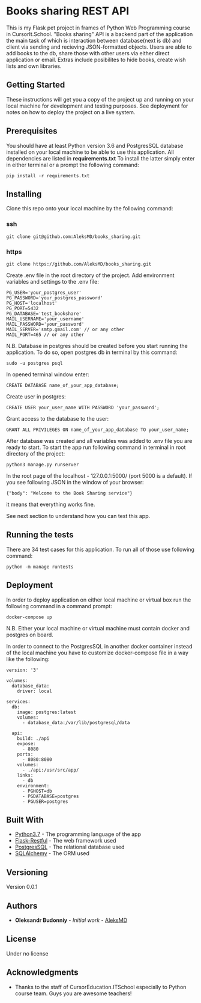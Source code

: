 # Books sharing REST API

This is my Flask pet project in frames of Python Web Programming course in CursorIt.School.
"Books sharing" API is a backend part of the application the main task of which is interaction between database(next is db) and client via sending and recieving JSON-formatted objects. Users are able to add books to the db, share those with other users via either direct application or email. Extras include posibilites to hide books, create wish lists and own libraries.

## Getting Started

These instructions will get you a copy of the project up and running on your local machine for development and testing purposes. See deployment for notes on how to deploy the project on a live system.

## Prerequisites

You should have at least Python version 3.6 and PostgresSQL database installed on your local machine to be able to use this application. All dependencies are listed in **requirements.txt** To install the latter simply enter in either terminal or a prompt the following command:

```
pip install -r requirements.txt

```

## Installing

Clone this repo onto your local machine by the following command:

### ssh
```
git clone git@github.com:AleksMD/books_sharing.git

```

### https
```
git clone https://github.com/AleksMD/books_sharing.git

```
Create .env file in the root directory of the project.
Add environment variables and settings to the .env file:

```
PG_USER='your_postgres_user'
PG_PASSWORD='your_postgres_password'
PG_HOST='localhost'
PG_PORT=5432
PG_DATABASE='test_bookshare'
MAIL_USERNAME='your_username'
MAIL_PASSWORD='your_password'
MAIL_SERVER='smtp.gmail.com' // or any other
MAIL_PORT=465 // or any other
```
N.B. Database in postgres should be created before you start running the application.
To do so, open postgres db in terminal by this command:

```
sudo -u postgres psql
```
In opened terminal window enter:

```
CREATE DATABASE name_of_your_app_database;

```

Create user in postgres:

```
CREATE USER your_user_name WITH PASSWORD 'your_password';

```

Grant access to the database to the user:
```
GRANT ALL PRIVILEGES ON name_of_your_app_database TO your_user_name;
```

After database was created and all variables was added to .env file you are ready to start.
To start the app run following command in terminal in root directory of the project:
```
python3 manage.py runserver

```
In the root page of the localhost - 127.0.0.1:5000/ (port 5000 is a default).
If you see following JSON in the window of your browser:

```
{"body": "Welcome to the Book Sharing service"}

```
it means that everything works fine.

See next section to understand how you can test this app.

## Running the tests
There are 34 test cases for this application.
To run all of those use following command:

```
python -m manage runtests

```

## Deployment

In order to deploy application on either local machine or virtual box run the following command in a command prompt:

```
docker-compose up

```
N.B. Either your local machine or virtual machine must contain docker and postgres on board.

In order to connect to the PostgresSQL in another docker container instead of the local machine you have to customize
docker-compose file in a way like the following:
```
version: '3'

volumes:
  database_data:
    driver: local

services:
  db:
    image: postgres:latest
    volumes:
      - database_data:/var/lib/postgresql/data

  api:
    build: ./api
    expose:
      - 8080
    ports:
      - 8080:8080
    volumes:
      - ./api:/usr/src/app/
    links:
      - db
    environment:
      - PGHOST=db
      - PGDATABASE=postgres
      - PGUSER=postgres
``` 
## Built With

* [Python3.7](https://www.python.org) - The programming language of the app
* [Flask-Restful](https://maven.apache.org/) - The web framework used
* [PostgresSQL](https://rometools.github.io/rome/) - The relational database used
* [SQLAlchemy](https://www.sqlalchemy.org) - The ORM used

## Versioning

Version 0.0.1

## Authors

* **Oleksandr Budonniy** - *Initial work* - [AleksMD](https://github.com/AleksMD)

## License

Under no license

## Acknowledgments

* Thanks to the staff of CursorEducation.ITSchool especially to Python course team. Guys you are awesome teachers! 

